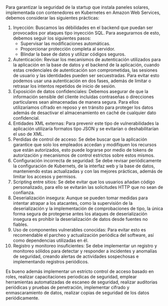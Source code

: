 Para garantizar la seguridad de la startup que instala paneles solares, implementada 
con contenedores en Kubernetes en Amazon Web Services, debemos considerar las siguientes
prácticas:

1. Inyección: Buscamos las débilidades en el backend que puedan ser provocados por ataques tipo inyección SQL. Para asegurarnos de esto, debemos seguir los siguientes pasos: 
    * Supervisar las modificaciones automáticas.
    * Proporcionar protección completa al servidor.
    * Blindar la base de datos y utilizar códigos seguros.
2. Autenticación: Revisar los mecanismos de autenticación utilizados para la aplicación en la base de datos y el backend de la aplicación, cuando estas credenciales de autenticación son comprometidas, las sesiones de usuario y las identidades pueden ser secuestradas. Para evitar esto podemos usar una autenticación en dos fases, además de limitar o retrasar los intentos repetidos de inicio de sesión.
3. Exposición de datos confidenciales: Debemos asegurar de que la información sensible del cliente incluidas contraseñas o direcciones particulares sean almacenadas de manera segura. Para ellos utilizaríamos cifrado en reposo y en tránsito para proteger los datos además de desactivar el almacenamiento en caché de cualquier dato confidencial.
4. Entidades XML externas: Para prevenir este tipo de vulnerabilidades la aplicación utilizaría formatos tipo JSON y se evitarían o deshabilitarían el uso de XML.
5. Perdidas de control de acceso: Se debe buscar que la aplicación garantice que solo los empleados accedan y modifiquen los recursos que están autorizados, esto puede lograrse por medio de tokens de autorización y mecanismos de control estrictos sobre estos mismos.
6. Configuración incorrecta de seguridad: Se debe revisar periódicamente la configuración de Kubernets, de la interfaz web y la base de datos, manteniendo estas actualizadas y con las mejores prácticas, además de limitar los accesos y permisos.
7. Scripting entre sitios: Se debe evitar que los usuarios añadan código personalizado, para ello se evitarán las solicitudes HTTP que no sean de confianza.
8. Deserialización insegura: Aunque se pueden tomar medidas para intentar atrapar a los atacantes, como la supervisión de la deserialización y la implementación de comprobaciones de tipo, la única forma segura de protegerse antes los ataques de deserialización insegura es prohibir la deserialización de datos desde fuentes no fiables.
9. Uso de componentes vulnerables conocidas: Para evitar esto es recomendable el parcheo y actualización periódica del software, así como dependencias utilizadas en él.
10. Registro y monitoreo insuficientes: Se debe implementar un registro y monitoreo sólidos para detectar y responder a incidentes y anomalías de seguridad, creando alertas de actividades sospechosas e implementando registros periódicos.


Es bueno además implementar un estricto control de acceso basado en roles, realizar capacitaciones periodicas de seguridad, emplear herramientas automatizadas de escaneo de seguridad, realizar auditorias periódicas y pruebas de penetración, implementar cifrado y enmascaramiento de datos, realizar copias de seguridad de los datos periódicamente.